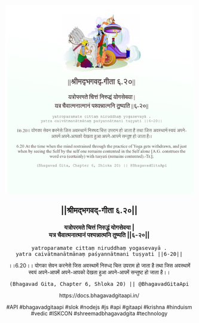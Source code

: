 <img src="../../asset/BG_6_20.png"/>
<center><h2>||श्रीमद्‍भगवद्‍-गीता ६.२०||</h2>
<h3>यत्रोपरमते चित्तं निरुद्धं योगसेवया |<br/>यत्र चैवात्मनात्मानं पश्यन्नात्मनि तुष्यति ||६-२०||</h3>
<pre>yatroparamate cittaṃ niruddhaṃ yogasevayā .<br/>yatra caivātmanātmānaṃ paśyannātmani tuṣyati ||6-20||</pre>
<p>।।6.20।। योगका सेवन करनेसे जिस अवस्थामें निरुध्द चित्त उपराम हो जाता है तथा जिस अवस्थामें स्वयं अपने-आपमें अपने-आपको देखता हुआ अपने-आपमें सन्तुष्ट हो जाता है।।</p>
<pre>(Bhagavad Gita, Chapter 6, Shloka 20) || @BhagavadGitaApi</pre><p>https://docs.bhagavadgitaapi.in/</p><p>#API #bhagavadgitaapi #slok #nodejs #js #api #gitaapi #krishna #hinduism #vedic #ISKCON #shreemadbhagavadgita #technology</p></center>
